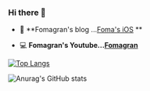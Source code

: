 ### Hi there 👋


- 📒  **Fomagran's blog ...[Foma's iOS](https://fomaios.tistory.com/) **

- 💻  **Fomagran's Youtube...[Fomagran](https://www.youtube.com/channel/UC59AeIeNUcJDoCga8cO5ENw)**


[![Top Langs](https://github-readme-stats.vercel.app/api/top-langs/?username=fomagran&langs_count=8)](https://github.com/anuraghazra/github-readme-stats)

![Anurag's GitHub stats](https://github-readme-stats.vercel.app/api?username=fomagran&show_icons=true&theme=cobalt)

